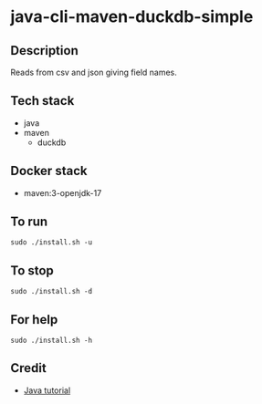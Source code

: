 # java-cli-maven-duckdb-simple

## Description
Reads from csv and json giving field names.

## Tech stack
- java
- maven
  - duckdb

## Docker stack
- maven:3-openjdk-17

## To run
`sudo ./install.sh -u`

## To stop
`sudo ./install.sh -d`

## For help
`sudo ./install.sh -h`

## Credit
- [Java tutorial](https://www.baeldung.com/duckdb-database)
